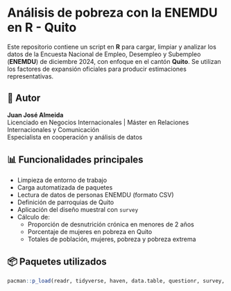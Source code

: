 # Análisis de pobreza con la ENEMDU en R - Quito

Este repositorio contiene un script en **R** para cargar, limpiar y analizar los datos de la Encuesta Nacional de Empleo, Desempleo y Subempleo (**ENEMDU**) de diciembre 2024, con enfoque en el cantón **Quito**. Se utilizan los factores de expansión oficiales para producir estimaciones representativas.

## 📌 Autor
**Juan José Almeida**  
Licenciado en Negocios Internacionales | Máster en Relaciones Internacionales y Comunicación  
Especialista en cooperación y análisis de datos

## 📊 Funcionalidades principales

- Limpieza de entorno de trabajo
- Carga automatizada de paquetes
- Lectura de datos de personas ENEMDU (formato CSV)
- Definición de parroquias de Quito
- Aplicación del diseño muestral con `survey`
- Cálculo de:
  - Proporción de desnutrición crónica en menores de 2 años
  - Porcentaje de mujeres en pobreza en Quito
  - Totales de población, mujeres, pobreza y pobreza extrema

## 📦 Paquetes utilizados

```r
pacman::p_load(readr, tidyverse, haven, data.table, questionr, survey, skimr, jtools)

